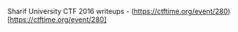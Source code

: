 Sharif University CTF 2016 writeups - (https://ctftime.org/event/280)[https://ctftime.org/event/280]
